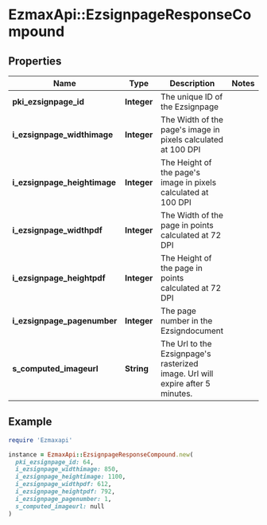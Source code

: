 # EzmaxApi::EzsignpageResponseCompound

## Properties

| Name | Type | Description | Notes |
| ---- | ---- | ----------- | ----- |
| **pki_ezsignpage_id** | **Integer** | The unique ID of the Ezsignpage |  |
| **i_ezsignpage_widthimage** | **Integer** | The Width of the page&#39;s image in pixels calculated at 100 DPI |  |
| **i_ezsignpage_heightimage** | **Integer** | The Height of the page&#39;s image in pixels calculated at 100 DPI |  |
| **i_ezsignpage_widthpdf** | **Integer** | The Width of the page in points calculated at 72 DPI |  |
| **i_ezsignpage_heightpdf** | **Integer** | The Height of the page in points calculated at 72 DPI |  |
| **i_ezsignpage_pagenumber** | **Integer** | The page number in the Ezsigndocument |  |
| **s_computed_imageurl** | **String** | The Url to the Ezsignpage&#39;s rasterized image.  Url will expire after 5 minutes. |  |

## Example

```ruby
require 'Ezmaxapi'

instance = EzmaxApi::EzsignpageResponseCompound.new(
  pki_ezsignpage_id: 64,
  i_ezsignpage_widthimage: 850,
  i_ezsignpage_heightimage: 1100,
  i_ezsignpage_widthpdf: 612,
  i_ezsignpage_heightpdf: 792,
  i_ezsignpage_pagenumber: 1,
  s_computed_imageurl: null
)
```

